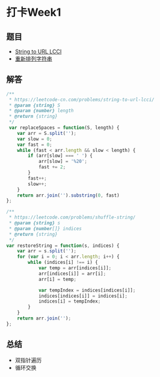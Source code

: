 # 打卡Week1

## 题目

- [String to URL LCCI](https://leetcode-cn.com/problems/string-to-url-lcci/)
- [重新排列字符串](https://leetcode-cn.com/problems/shuffle-string/)

## 解答

```javascript
/**
 * https://leetcode-cn.com/problems/string-to-url-lcci/
 * @param {string} S
 * @param {number} length
 * @return {string}
 */
 var replaceSpaces = function(S, length) {
    var arr = S.split('');
    var slow = 0;
    var fast = 0;
    while (fast < arr.length && slow < length) {
        if (arr[slow] === ' ') {
            arr[slow] = '%20';
            fast += 2;
        }
        fast++;
        slow++;
    }
    return arr.join('').substring(0, fast)
};

/**
 * https://leetcode.com/problems/shuffle-string/
 * @param {string} s
 * @param {number[]} indices
 * @return {string}
 */
var restoreString = function(s, indices) {
    var arr = s.split('');
    for (var i = 0; i < arr.length; i++) {
        while (indices[i] !== i) {
            var temp = arr[indices[i]];
            arr[indices[i]] = arr[i];
            arr[i] = temp;

            var tempIndex = indices[indices[i]];
            indices[indices[i]] = indices[i];
            indices[i] = tempIndex;
        }
    }
    return arr.join('');
};
```

## 总结

- 双指针遍历
- 循环交换